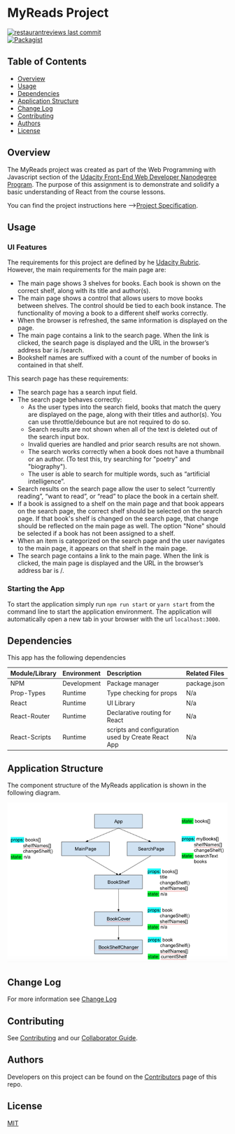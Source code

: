 # MyReads Project

[![restaurantreviews last commit](https://img.shields.io/github/last-commit/google/skia.svg)](https://github.com/jdmedlock/myreads)
<br/>
[![Packagist](https://img.shields.io/packagist/l/doctrine/orm.svg)](https://github.com/jdmedlock/myreads/)

## Table of Contents

* [Overview](#overview)
* [Usage](#usage)
* [Dependencies](#dependencies)
* [Application Structure](#application-structure)
* [Change Log](#change-log)
* [Contributing](#contributing)
* [Authors](#authors)
* [License](#license)

## Overview

The MyReads project was created as part of the Web Programming with
Javascript section of the [Udacity Front-End Web Developer Nanodegree Program](https://www.udacity.com/course/front-end-web-developer-nanodegree--nd001). The
purpose of this assignment is to demonstrate and solidify a basic
understanding of React from the course lessons.

You can find the project instructions here -->[Project Specification](https://jdmedlock.github.io/myreads/PROJECT_STARTER.md).

## Usage

### UI Features

The requirements for this project are defined by he [Udacity Rubric](https://review.udacity.com/#!/rubrics/918/view). However, the main requirements
for the main page are:

- The main page shows 3 shelves for books. Each book is shown on the correct
shelf, along with its title and author(s).
- The main page shows a control that allows users to move books between shelves.
The control should be tied to each book instance. The functionality of moving a
book to a
different shelf works correctly.
- When the browser is refreshed, the same information is displayed on the page.
- The main page contains a link to the search page. When the link is clicked, 
the search page is displayed and the URL in the browser’s address bar is /search.
- Bookshelf names are suffixed with a count of the number of books in contained
in that shelf.

This search page has these requirements:

- The search page has a search input field.
- The search page behaves correctly:
   - As the user types into the search field, books that match the query are
   displayed on the page, along with their titles and author(s). You can use
   throttle/debounce but are not required to do so.
   - Search results are not shown when all of the text is deleted out of the
   search input box.
   - Invalid queries are handled and prior search results are not shown.
   - The search works correctly when a book does not have a thumbnail or an
   author. (To test this, try searching for "poetry" and "biography").
   - The user is able to search for multiple words, such as “artificial
   intelligence”.
- Search results on the search page allow the user to select “currently
reading”, “want to read”, or “read” to place the book in a certain shelf.
- If a book is assigned to a shelf on the main page and that book appears on
the search page, the correct shelf should be selected on the search page. If
that book's shelf is changed on the search page, that change should be
reflected on the main page as well. The option "None" should be selected if a
book has not been assigned to a shelf.
- When an item is categorized on the search page and the user navigates to the
main page, it appears on that shelf in the main page.
- The search page contains a link to the main page. When the link is clicked,
the main page is displayed and the URL in the browser’s address bar is /.

### Starting the App

To start the application simply run `npm run start` or `yarn start` from the
command line to
start the application environment. The application will automatically open a
new tab in your browser with the url `localhost:3000`.

## Dependencies

This app has the following dependencies

| Module/Library | Environment | Description | Related Files |
|:---------------|:------------|:------------|:--------------|
| NPM            | Development | Package manager | package.json |
| Prop-Types     | Runtime     | Type checking for props | N/a |
| React          | Runtime     | UI Library  | N/a           |
| React-Router   | Runtime     | Declarative routing for React | N/a |
| React-Scripts  | Runtime     | scripts and configuration used by Create React App | N/a |

## Application Structure

The component structure of the MyReads application is shown in the following
diagram.

![MyReads Component Structure](https://github.com/jdmedlock/myreads/blob/development/docs/MyReads%20Component%20Structure.png)

## Change Log

For more information see [Change Log](https://github.com/jdmedlock/myreads/blob/development/CHANGELOG.md)

## Contributing

See [Contributing](https://github.com/jdmedlock/myreads/blob/development/CONTRIBUTING.md)
and our [Collaborator Guide](https://github.com/jdmedlock/myreads/blob/development/COLLABORATOR_GUIDE.md).

## Authors

Developers on this project can be found on the [Contributors](https://github.com/jdmedlock/myreads/graphs/contributors) page of this repo.

## License

[MIT](https://tldrlegal.com/license/mit-license)
